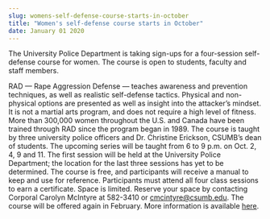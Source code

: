 ```yaml
---
slug: womens-self-defense-course-starts-in-october
title: "Women's self-defense course starts in October"
date: January 01 2020
---
```


 
<p>
  The University Police Department is taking sign-ups for a four-session
  self-defense course for women. The course is open to students, faculty and
  staff members.
</p>
<p>
  RAD — Rape Aggression Defense — teaches awareness and prevention techniques,
  as well as realistic self-defense tactics. Physical and non-physical options
  are presented as well as insight into the attacker’s mindset. It is not a
  martial arts program, and does not require a high level of fitness. More than
  300,000 women throughout the U.S. and Canada have been trained through RAD
  since the program began in 1989. The course is taught by three university
  police officers and Dr. Christine Erickson, CSUMB’s dean of students. The
  upcoming series will be taught from 6 to 9 p.m. on Oct. 2, 4, 9 and 11. The
  first session will be held at the University Police Department; the location
  for the last three sessions has yet to be determined. The course is free, and
  participants will receive a manual to keep and use for reference. Participants
  must attend all four class sessions to earn a certificate. Space is limited.
  Reserve your space by contacting Corporal Carolyn McIntyre at 582-3410 or
  <a
    href="&#x6d;&#97;&#x69;&#108;&#x74;&#x6f;&#58;&#x63;&#109;&#x63;&#x69;&#110;&#x74;&#121;&#x72;&#x65;&#64;&#x63;&#115;&#x75;&#x6d;&#98;&#x2e;&#101;&#x64;&#x75;"
    >cmcintyre@csumb.edu</a
  >. The course will be offered again in February. More information is available
  <a href="https://police.csumb.edu/rad">here</a>.
</p>
 
